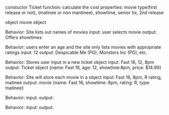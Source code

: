 <!-- movie, time of day and their age = cost -->
<!-- non first release, matinee, and senior tix are cheaper -->

constuctor Ticket
function: calculate the cost
properties: movie type(first release or not), (matinee or non mantinee), showtime, senior tix, 2nd release

object movie 
object 

Behavior: Site lists out names of movies
input: user selects movie 
output: Offers showtimes 

Behavior: users enter an age and the site only lists movies with appropriate ratings
input: 12
output: Despicable Me (PG), Monsters Inc (PG), etc.

Behavior: Stores user input in a new ticket object 
input: Fast 16, 12, 8pm
output: Ticket object {name: Fast 16, age: 12, showtime:8pm, price: $14.99} 

Behavior: Site will store each movie in a object
input: Fast 16, 8pm, R rating, matinee
output:  movie {name: Fast 16, showtime: 8pm, rating: R, type: matinee}

Behavior:
input:
output: 


Behavior:
input:
output: 

